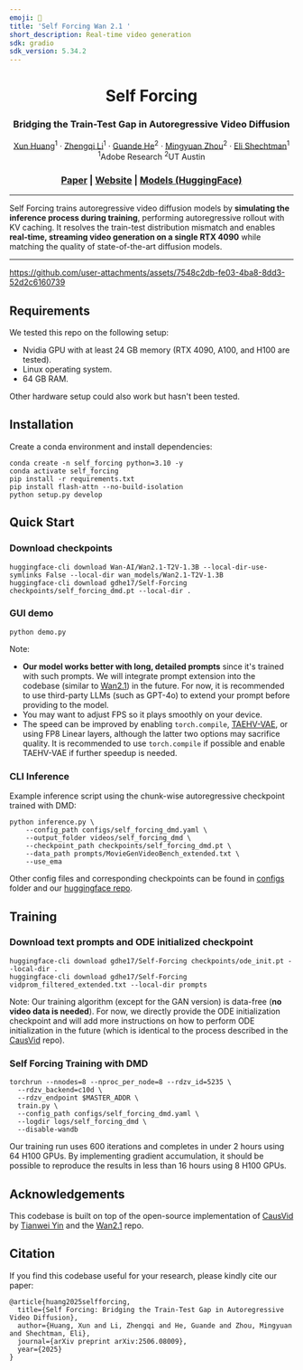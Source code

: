 ```yaml
---
emoji: 🎥
title: 'Self Forcing Wan 2.1 '
short_description: Real-time video generation
sdk: gradio
sdk_version: 5.34.2
---
```

<p align="center">
<h1 align="center">Self Forcing</h1>
<h3 align="center">Bridging the Train-Test Gap in Autoregressive Video Diffusion</h3>
</p>
<p align="center">
  <p align="center">
    <a href="https://www.xunhuang.me/">Xun Huang</a><sup>1</sup>
    ·
    <a href="https://zhengqili.github.io/">Zhengqi Li</a><sup>1</sup>
    ·
    <a href="https://guandehe.github.io/">Guande He</a><sup>2</sup>
    ·
    <a href="https://mingyuanzhou.github.io/">Mingyuan Zhou</a><sup>2</sup>
    ·
    <a href="https://research.adobe.com/person/eli-shechtman/">Eli Shechtman</a><sup>1</sup><br>
    <sup>1</sup>Adobe Research <sup>2</sup>UT Austin
  </p>
  <h3 align="center"><a href="https://arxiv.org/abs/2506.08009">Paper</a> | <a href="https://self-forcing.github.io">Website</a> | <a href="https://huggingface.co/gdhe17/Self-Forcing/tree/main">Models (HuggingFace)</a></h3>
</p>

---

Self Forcing trains autoregressive video diffusion models by **simulating the inference process during training**, performing autoregressive rollout with KV caching. It resolves the train-test distribution mismatch and enables **real-time, streaming video generation on a single RTX 4090** while matching the quality of state-of-the-art diffusion models.

---


https://github.com/user-attachments/assets/7548c2db-fe03-4ba8-8dd3-52d2c6160739


## Requirements
We tested this repo on the following setup:
* Nvidia GPU with at least 24 GB memory (RTX 4090, A100, and H100 are tested).
* Linux operating system.
* 64 GB RAM.

Other hardware setup could also work but hasn't been tested.

## Installation
Create a conda environment and install dependencies:
```
conda create -n self_forcing python=3.10 -y
conda activate self_forcing
pip install -r requirements.txt
pip install flash-attn --no-build-isolation
python setup.py develop
```

## Quick Start
### Download checkpoints
```
huggingface-cli download Wan-AI/Wan2.1-T2V-1.3B --local-dir-use-symlinks False --local-dir wan_models/Wan2.1-T2V-1.3B
huggingface-cli download gdhe17/Self-Forcing checkpoints/self_forcing_dmd.pt --local-dir .
```

### GUI demo
```
python demo.py
```
Note:
* **Our model works better with long, detailed prompts** since it's trained with such prompts. We will integrate prompt extension into the codebase (similar to [Wan2.1](https://github.com/Wan-Video/Wan2.1/tree/main?tab=readme-ov-file#2-using-prompt-extention)) in the future. For now, it is recommended to use third-party LLMs (such as GPT-4o) to extend your prompt before providing to the model.
* You may want to adjust FPS so it plays smoothly on your device.
* The speed can be improved by enabling `torch.compile`, [TAEHV-VAE](https://github.com/madebyollin/taehv/), or using FP8 Linear layers, although the latter two options may sacrifice quality. It is recommended to use `torch.compile` if possible and enable TAEHV-VAE if further speedup is needed.

### CLI Inference
Example inference script using the chunk-wise autoregressive checkpoint trained with DMD:
```
python inference.py \
    --config_path configs/self_forcing_dmd.yaml \
    --output_folder videos/self_forcing_dmd \
    --checkpoint_path checkpoints/self_forcing_dmd.pt \
    --data_path prompts/MovieGenVideoBench_extended.txt \
    --use_ema
```
Other config files and corresponding checkpoints can be found in [configs](configs) folder and our [huggingface repo](https://huggingface.co/gdhe17/Self-Forcing/tree/main/checkpoints).

## Training
### Download text prompts and ODE initialized checkpoint
```
huggingface-cli download gdhe17/Self-Forcing checkpoints/ode_init.pt --local-dir .
huggingface-cli download gdhe17/Self-Forcing vidprom_filtered_extended.txt --local-dir prompts
```
Note: Our training algorithm (except for the GAN version) is data-free (**no video data is needed**). For now, we directly provide the ODE initialization checkpoint and will add more instructions on how to perform ODE initialization in the future (which is identical to the process described in the [CausVid](https://github.com/tianweiy/CausVid) repo).

### Self Forcing Training with DMD
```
torchrun --nnodes=8 --nproc_per_node=8 --rdzv_id=5235 \
  --rdzv_backend=c10d \
  --rdzv_endpoint $MASTER_ADDR \
  train.py \
  --config_path configs/self_forcing_dmd.yaml \
  --logdir logs/self_forcing_dmd \
  --disable-wandb
```
Our training run uses 600 iterations and completes in under 2 hours using 64 H100 GPUs. By implementing gradient accumulation, it should be possible to reproduce the results in less than 16 hours using 8 H100 GPUs.

## Acknowledgements
This codebase is built on top of the open-source implementation of [CausVid](https://github.com/tianweiy/CausVid) by [Tianwei Yin](https://tianweiy.github.io/) and the [Wan2.1](https://github.com/Wan-Video/Wan2.1) repo.

## Citation
If you find this codebase useful for your research, please kindly cite our paper:
```
@article{huang2025selfforcing,
  title={Self Forcing: Bridging the Train-Test Gap in Autoregressive Video Diffusion},
  author={Huang, Xun and Li, Zhengqi and He, Guande and Zhou, Mingyuan and Shechtman, Eli},
  journal={arXiv preprint arXiv:2506.08009},
  year={2025}
}
```